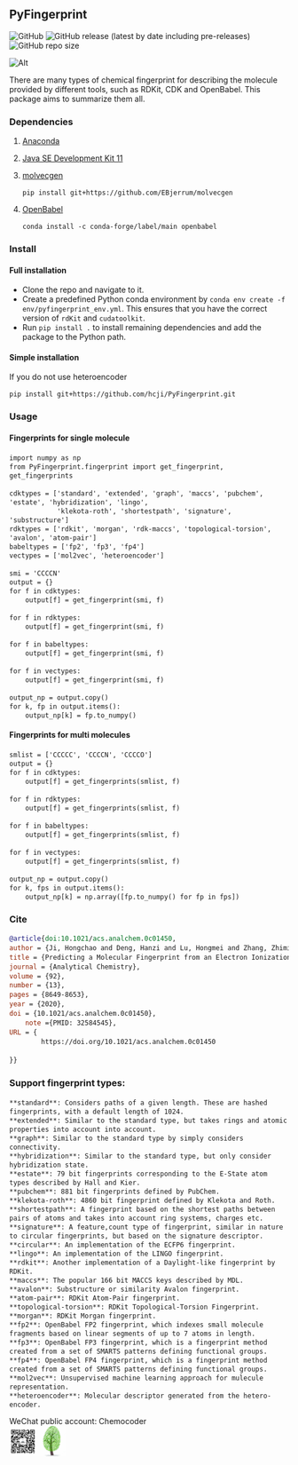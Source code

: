 ## PyFingerprint

![GitHub](https://img.shields.io/github/license/hcji/PyFingerprint)
![GitHub release (latest by date including pre-releases)](https://img.shields.io/github/v/release/hcji/PyFingerprint?include_prereleases)
![GitHub repo size](https://img.shields.io/github/repo-size/hcji/PyFingerprint)

![Alt](https://repobeats.axiom.co/api/embed/f249efac1950e934a8a88addc0cc562f319977f2.svg "Repobeats analytics image")

There are many types of chemical fingerprint for describing the molecule provided by different tools, such as RDKit, CDK and OpenBabel. This package aims to summarize them all.

### Dependencies

 1. [Anaconda](https://www.anaconda.com/products/individual) 
 2. [Java SE Development Kit 11](https://www.oracle.com/java/technologies/java-se-development-kit11-downloads.html) 
 3. [molvecgen](https://github.com/EBjerrum/molvecgen)
 
        pip install git+https://github.com/EBjerrum/molvecgen	
 4. [OpenBabel](http://openbabel.org/wiki/Main_Page)
 
		conda install -c conda-forge/label/main openbabel
 
### Install
#### Full installation
- Clone the repo and navigate to it.
- Create a predefined Python conda environment by `conda env create -f env/pyfingerprint_env.yml`. This ensures that you have the correct version of `rdKit` and `cudatoolkit`.
- Run `pip install .` to install remaining dependencies and add the package to the Python path.

#### Simple installation
If you do not use heteroencoder
    
    pip install git+https://github.com/hcji/PyFingerprint.git

### Usage
#### Fingerprints for single molecule

    import numpy as np
    from PyFingerprint.fingerprint import get_fingerprint, get_fingerprints

    cdktypes = ['standard', 'extended', 'graph', 'maccs', 'pubchem', 'estate', 'hybridization', 'lingo', 
                'klekota-roth', 'shortestpath', 'signature', 'substructure']
    rdktypes = ['rdkit', 'morgan', 'rdk-maccs', 'topological-torsion', 'avalon', 'atom-pair']
    babeltypes = ['fp2', 'fp3', 'fp4']
    vectypes = ['mol2vec', 'heteroencoder']

    smi = 'CCCCN'
    output = {}
    for f in cdktypes:
        output[f] = get_fingerprint(smi, f)

    for f in rdktypes:
        output[f] = get_fingerprint(smi, f)
        
    for f in babeltypes:
        output[f] = get_fingerprint(smi, f)
        
    for f in vectypes:
        output[f] = get_fingerprint(smi, f)

    output_np = output.copy()
    for k, fp in output.items():
        output_np[k] = fp.to_numpy()
        
#### Fingerprints for multi molecules

    smlist = ['CCCCC', 'CCCCN', 'CCCCO']    
    output = {}
    for f in cdktypes:
        output[f] = get_fingerprints(smlist, f)

    for f in rdktypes:
        output[f] = get_fingerprints(smlist, f)
        
    for f in babeltypes:
        output[f] = get_fingerprints(smlist, f)
        
    for f in vectypes:
        output[f] = get_fingerprints(smlist, f)

    output_np = output.copy()
    for k, fps in output.items():
        output_np[k] = np.array([fp.to_numpy() for fp in fps])
	
### Cite

```bibtex
@article{doi:10.1021/acs.analchem.0c01450,
author = {Ji, Hongchao and Deng, Hanzi and Lu, Hongmei and Zhang, Zhimin},
title = {Predicting a Molecular Fingerprint from an Electron Ionization Mass Spectrum with Deep Neural Networks},
journal = {Analytical Chemistry},
volume = {92},
number = {13},
pages = {8649-8653},
year = {2020},
doi = {10.1021/acs.analchem.0c01450},
    note ={PMID: 32584545},
URL = { 
        https://doi.org/10.1021/acs.analchem.0c01450
    
}}
```

### Support fingerprint types:

	**standard**: Considers paths of a given length. These are hashed fingerprints, with a default length of 1024.
	**extended**: Similar to the standard type, but takes rings and atomic properties into account into account.
	**graph**: Similar to the standard type by simply considers connectivity.
	**hybridization**: Similar to the standard type, but only consider hybridization state.
	**estate**: 79 bit fingerprints corresponding to the E-State atom types described by Hall and Kier.
	**pubchem**: 881 bit fingerprints defined by PubChem.
	**klekota-roth**: 4860 bit fingerprint defined by Klekota and Roth.
	**shortestpath**: A fingerprint based on the shortest paths between pairs of atoms and takes into account ring systems, charges etc.
	**signature**: A feature,count type of fingerprint, similar in nature to circular fingerprints, but based on the signature descriptor.
	**circular**: An implementation of the ECFP6 fingerprint.
	**lingo**: An implementation of the LINGO fingerprint.
	**rdkit**: Another implementation of a Daylight-like fingerprint by RDKit.
	**maccs**: The popular 166 bit MACCS keys described by MDL.
	**avalon**: Substructure or similarity Avalon fingerprint.
	**atom-pair**: RDKit Atom-Pair fingerprint.
	**topological-torsion**: RDKit Topological-Torsion Fingerprint.
	**morgan**: RDKit Morgan fingerprint.
	**fp2**: OpenBabel FP2 fingerprint, which indexes small molecule fragments based on linear segments of up to 7 atoms in length.
	**fp3**: OpenBabel FP3 fingerprint, which is a fingerprint method created from a set of SMARTS patterns defining functional groups.
	**fp4**: OpenBabel FP4 fingerprint, which is a fingerprint method created from a set of SMARTS patterns defining functional groups.
	**mol2vec**: Unsupervised machine learning approach for mulecule representation.  
	**heteroencoder**: Molecular descriptor generated from the hetero-encoder.

WeChat public account: Chemocoder    
<img align="center" src="https://github.com/hcji/hcji/blob/main/img/qrcode.jpg" width="20%"/>
